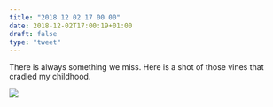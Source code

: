 ```yaml
---
title: "2018 12 02 17 00 00"
date: 2018-12-02T17:00:19+01:00
draft: false
type: "tweet"
---
```


There is always something we miss. Here is a shot of those vines that cradled my childhood.

![](/img/IMG_0471.jpg)